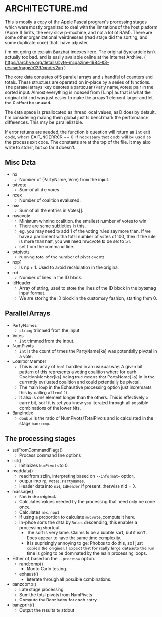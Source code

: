 ARCHITECTURE.md
================

This is mostly a copy of the Apple Pascal program's processing stages, which were mostly organized to deal with the limitations of the host platform (Apple ][ limits, the very slow p-machine, and not a lot of RAM). There are some other organizational weirdnesses (read stage did the sorting, and some duplicate code) that I have adjusted.

I'm not going to explain Banzhaf Indexes here. The original Byte article isn't actually too bad. and is easily available online at the Internet Archive. ( https://archive.org/details/byte-magazine-1984-03-rescan/page/n139/mode/2up )

The core data consistes of 5 parallel arrays and a handful of counters and totals. These structues are operated on in-place by a series of functions. The parallel arrays' key denotes a particular (Party name,Votes) pair in the sorted input. Almost everything is indexed from [1..np] as that is what the original did and was just easier to make the arrays 1 element larger and let the 0 offset be unused.

The data space is preallocated as thread local values, as D does by default. I'm considering making them global just to benchmark the performance differences. This may be parallelizable.

If error returns are needed, the function is question will return an `int` exit code, where EXIT_NOERROR == 0. If necessary that code will be used as the process exit code. The constants are at the top of the file. It may also write to stderr, but so far it doesn't. 

## Misc Data
- np
	- Number of (PartyName, Vote) from the input.
- totvote
	- Sum of all the votes
- ncex
	- Number of coalition evaluated.
- nex
	- Sum of all the entries in Votes[].
- mwcvote
	- Minimum winning coalition, the smallest number of votes to win.
	- There are some subtleties in this.
	- eg. you may need to add 1 of the voting rules say more than. If we have a parliament witha total number of votes of 100, then if the rule is more than half, you will need mwcvote to be set to 51.
	- set from the command line.
- totpivots
	- running total of the number of pivot events
- npp1
	- Is np + 1. Used to avoid recalulation in the original.
- nid
	- Number of lines in the ID block.
- IdHeader
	- Array of string, used to store the lines of the ID block in the bytemag input format. 
	- We are storing the ID block in the customary fashion, starting from 0.

## Parallel Arrays
- PartyNames
	- `string` trimmed from the input
- Votes
	- `int` trimmed from the input.
- NumPivots
	- `int` is the count of times the PartyName[ka] was potentially pivotal in a vote. 
- CoalitionMember
	- This is an array of `bool` handled in an ususual way. A given bit pattern of this represents a voting coalition where for each CoalitionMember[ka] being true means that PartyName[ka] in in the currently evaluated coalition and could potentially be pivotal.
	 - The main loop in the Exhaustive processing option just incremants this by calling `allcoal()`. 
	- It also is one element longer than the others. This is effectively a carry bit, so if it is set you know you iterated through all possible combinations of the lower bits.
- BanzIndex
	- `double` is the ratio of NumPivots/TotalPivots and ic calculated in the stage `banzcomp`.


## The processing stages
- setFromCommandFlags()
	- Process command line options
- init()
	- Initializes `NumPivots` to 0.
- readdata()
	- read from stdin, interpreting based on `--informat=` option.
	- output into `np`, `Votes`, `PartyNames`.
	- Header data into `nid`, `IdHeader` if present. therwise nid = 0.
- massage()
	- Not in the original.
	- Calculates values needed by the processing that need only be done once.
	- Calculates `nex`, `npp1`
	- If using a proportion to calculate `mwcvote`, compute it here.
	- In-place sorts the data by `Votes` descending, this enables a processing shortcut.
		- The sort is very lame. Claims to be a bubble sort, but it isn't. Does appear to have the same time complexity.
		- It is suprisingly annoying to get Phobos to do this, so I just copied the original. I expect that for really large datasets the run time is going to be dominated by the main processing loops.
- Either of, based on the `--process=` option.
	- randcomp()
		- Monto Carlo testing.
	- exhaust()
		- Interate through all possible combinations.
- banzcomp()
	- Late stage processing
	- Sum the total pivots from NumPivots
	- Compute the BanzIndex for each entry.
- banzprint()
	- Output the results to stdout







